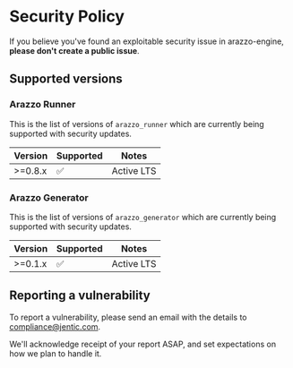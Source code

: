 # Security Policy

If you believe you've found an exploitable security issue in arazzo-engine,
**please don't create a public issue**.

## Supported versions

### Arazzo Runner
This is the list of versions of `arazzo_runner` which are
currently being supported with security updates.

| Version    | Supported          | Notes                           |
|------------|--------------------|---------------------------------|
| &gt;=0.8.x | :white_check_mark: | Active LTS                      |

### Arazzo Generator
This is the list of versions of `arazzo_generator` which are
currently being supported with security updates.

| Version    | Supported          | Notes                           |
|------------|--------------------|---------------------------------|
| &gt;=0.1.x | :white_check_mark: | Active LTS                      |


## Reporting a vulnerability

To report a vulnerability, please send an email with the details to [compliance@jentic.com](mailto:compliance@jentic.com).

We'll acknowledge receipt of your report ASAP, and set expectations on how we plan to handle it.